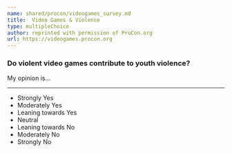```yaml
---
name: shared/procon/videogames_survey.md
title:  Video Games & Violence 
type: multipleChoice
author: reprinted with permission of ProCon.org
url: https://videogames.procon.org 
---
```


###  Do violent video games contribute to youth violence?

My opinion is...

---

- Strongly Yes
- Moderately Yes
- Leaning towards Yes
- Neutral
- Leaning towards No
- Moderately No
- Strongly No

